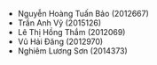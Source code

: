 * Nguyễn Hoàng Tuấn Bảo (2012667)
* Trần Anh Vỹ (2015126)
* Lê Thị Hồng Thắm (2012069)
* Vũ Hải Đăng (2012970)
* Nghiêm Lương Sơn (2014373) 
